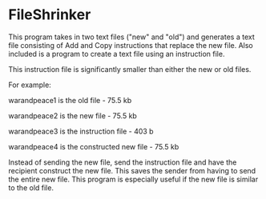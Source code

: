 # FileShrinker
This program takes in two text files ("new" and "old") and generates a text file consisting of Add and Copy instructions
that replace the new file.
Also included is a program to create a text file using an instruction file.

This instruction file is significantly smaller than either the new or old files.

For example: 

warandpeace1 is the old file - 75.5 kb 

warandpeace2 is the new file - 75.5 kb

warandpeace3 is the instruction file -  403 b

warandpeace4 is the constructed new file - 75.5 kb

Instead of sending the new file, send the instruction file and have the recipient construct the new file.
This saves the sender from having to send the entire new file.
This program is especially useful if the new file is similar to the old file.
